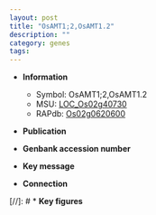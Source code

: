 ```yaml
---
layout: post
title: "OsAMT1;2,OsAMT1.2"
description: ""
category: genes
tags: 
---
```


* **Information**  
    + Symbol: OsAMT1;2,OsAMT1.2  
    + MSU: [LOC_Os02g40730](http://rice.uga.edu/cgi-bin/ORF_infopage.cgi?orf=LOC_Os02g40730)  
    + RAPdb: [Os02g0620600](http://rapdb.dna.affrc.go.jp/viewer/gbrowse_details/irgsp1?name=Os02g0620600)  

* **Publication**  

* **Genbank accession number**  

* **Key message**  

* **Connection**  

[//]: # * **Key figures**  


